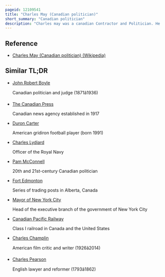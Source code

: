 ```yaml
---
pageid: 12109541
title: "Charles May (Canadian politician)"
short_summary: "Canadian politician"
description: "Charles may was a canadian Contractor and Politician. He served on the Edmonton City Council and later edmonton Mayor from 1905 to 1906."
---
```


## Reference

- [Charles May (Canadian politician) (Wikipedia)](https://en.wikipedia.org/?curid=12109541)

## Similar TL;DR

- [John Robert Boyle](/tldr/en/john-robert-boyle)

  Canadian politician and judge (1871â1936)

- [The Canadian Press](/tldr/en/the-canadian-press)

  Canadian news agency established in 1917

- [Duron Carter](/tldr/en/duron-carter)

  American gridiron football player (born 1991)

- [Charles Lydiard](/tldr/en/charles-lydiard)

  Officer of the Royal Navy

- [Pam McConnell](/tldr/en/pam-mcconnell)

  20th and 21st-century Canadian politician

- [Fort Edmonton](/tldr/en/fort-edmonton)

  Series of trading posts in Alberta, Canada

- [Mayor of New York City](/tldr/en/mayor-of-new-york-city)

  Head of the executive branch of the government of New York City

- [Canadian Pacific Railway](/tldr/en/canadian-pacific-railway)

  Class I railroad in Canada and the United States

- [Charles Champlin](/tldr/en/charles-champlin)

  American film critic and writer (1926â2014)

- [Charles Pearson](/tldr/en/charles-pearson)

  English lawyer and reformer (1793â1862)

